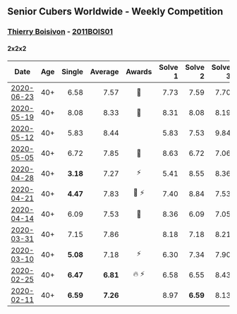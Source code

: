 ## Senior Cubers Worldwide - Weekly Competition
### [Thierry Boisivon](../thierry_boisivon.md) - [2011BOIS01](https://www.worldcubeassociation.org/persons/2011BOIS01?event=222)

#### 2x2x2

| Date | Age | Single | Average | Awards | Solve 1 | Solve 2 | Solve 3 | Solve 4 | Solve 5 | Video |
| :--: | :--: | --: | --: | :--: | --: | --: | --: | --: | --: | :-- |
| [2020-06-23](../../results/222/2020-06-23.md) | 40+ | 6.58 | 7.57 | 🥉 | 7.73 | 7.59 | 7.70 | 7.42 | 6.58 | [Link](https://www.facebook.com/events/722150235200875/permalink/725709891511576/) |
| [2020-05-19](../../results/222/2020-05-19.md) | 40+ | 8.08 | 8.33 | 🥈 | 8.31 | 8.08 | 8.19 | 8.50 | 9.03 | [Link](https://www.facebook.com/events/1880761498725633/permalink/1885767488225034/) |
| [2020-05-12](../../results/222/2020-05-12.md) | 40+ | 5.83 | 8.44 |  | 5.83 | 7.53 | 9.84 | 7.96 | 18.65 | [Link](https://www.facebook.com/events/546188069600739/permalink/550137782539101/) |
| [2020-05-05](../../results/222/2020-05-05.md) | 40+ | 6.72 | 7.85 | 🥉 | 8.63 | 6.72 | 7.06 | 7.86 | 8.71 | [Link](https://www.facebook.com/events/3313106775587396/permalink/3314504292114311/) |
| [2020-04-28](../../results/222/2020-04-28.md) | 40+ | **3.18** | 7.27 | ⚡ | 5.41 | 8.55 | 8.36 | **3.18** | 8.03 | [Link](https://www.facebook.com/events/535188653858103/permalink/536874390356196/) |
| [2020-04-21](../../results/222/2020-04-21.md) | 40+ | **4.47** | 7.83 | 🥉 ⚡ | 7.40 | 8.84 | 7.53 | 8.56 | **4.47** | [Link](https://www.facebook.com/events/880278499062375/permalink/881984655558426/) |
| [2020-04-14](../../results/222/2020-04-14.md) | 40+ | 6.09 | 7.53 | 🥉 | 8.36 | 6.09 | 7.05 | 7.55 | 8.00 | [Link](https://www.facebook.com/events/982619255468618/permalink/986813878382489/) |
| [2020-03-31](../../results/222/2020-03-31.md) | 40+ | 7.15 | 7.86 |  | 8.18 | 7.18 | 8.21 | 7.15 | 8.91 | [Link](https://www.facebook.com/events/637372103486119/permalink/639517979938198/) |
| [2020-03-10](../../results/222/2020-03-10.md) | 40+ | **5.08** | 7.18 | ⚡ | 6.30 | 7.34 | 7.90 | 9.40 | **5.08** | [Link](https://www.facebook.com/events/654143022005686/permalink/656482748438380/) |
| [2020-02-25](../../results/222/2020-02-25.md) | 40+ | **6.47** | **6.81** | 🔥 ⚡ | 6.58 | 6.55 | 8.43 | 7.31 | **6.47** | [Link](https://www.facebook.com/events/2972213492840148/permalink/2984510984943732/) |
| [2020-02-11](../../results/222/2020-02-11.md) | 40+ | **6.59** | **7.26** |  | 8.97 | **6.59** | 8.13 | 6.94 | 6.71 | [Link](https://www.facebook.com/events/176704156956327/permalink/181037429856333/) |


<!-- Global site tag (gtag.js) - Google Analytics -->
<script async src="https://www.googletagmanager.com/gtag/js?id=UA-86348435-3"></script>
<script>window.dataLayer = window.dataLayer || []; function gtag() {dataLayer.push(arguments);} gtag('js', new Date()); gtag('config', 'UA-86348435-3');</script>

